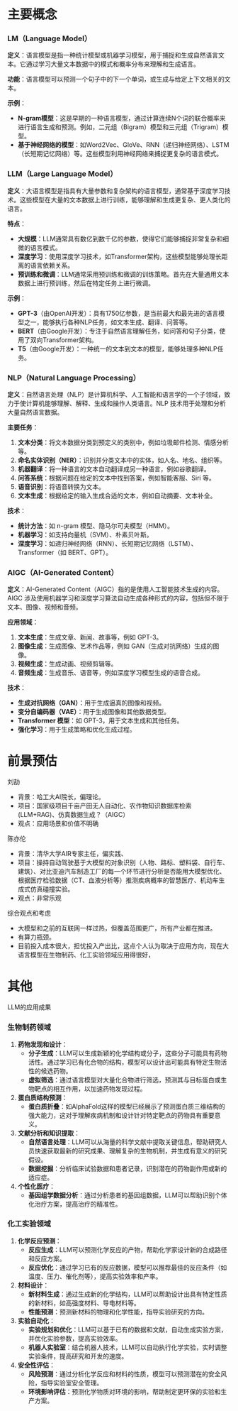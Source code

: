 # 主要概念

### LM（Language Model）

**定义**：语言模型是指一种统计模型或机器学习模型，用于捕捉和生成自然语言文本。它通过学习大量文本数据中的模式和概率分布来理解和生成语言。

**功能**：语言模型可以预测一个句子中的下一个单词，或生成与给定上下文相关的文本。

**示例**：

- **N-gram模型**：这是早期的一种语言模型，通过计算连续N个词的联合概率来进行语言生成和预测。例如，二元组（Bigram）模型和三元组（Trigram）模型。
- **基于神经网络的模型**：如Word2Vec、GloVe、RNN（递归神经网络）、LSTM（长短期记忆网络）等。这些模型利用神经网络来捕捉更复杂的语言模式。

### LLM（Large Language Model）

**定义**：大语言模型是指具有大量参数和复杂架构的语言模型，通常基于深度学习技术。这些模型在大量的文本数据上进行训练，能够理解和生成更复杂、更人类化的语言。

**特点**：

- **大规模**：LLM通常具有数亿到数千亿的参数，使得它们能够捕捉非常复杂和细微的语言模式。
- **深度学习**：使用深度学习技术，如Transformer架构，这些模型能够处理长距离的语言依赖关系。
- **预训练和微调**：LLM通常采用预训练和微调的训练策略。首先在大量通用文本数据上进行预训练，然后在特定任务上进行微调。

**示例**：

- **GPT-3**（由OpenAI开发）：具有1750亿参数，是当前最大和最先进的语言模型之一，能够执行各种NLP任务，如文本生成、翻译、问答等。
- **BERT**（由Google开发）：专注于自然语言理解任务，如问答和句子分类，使用了双向Transformer架构。
- **T5**（由Google开发）：一种统一的文本到文本的模型，能够处理多种NLP任务。



### NLP（Natural Language Processing）

**定义**：自然语言处理（NLP）是计算机科学、人工智能和语言学的一个子领域，致力于使计算机能够理解、解释、生成和操作人类语言。NLP 技术用于处理和分析大量自然语言数据。

**主要任务**：

1. **文本分类**：将文本数据分类到预定义的类别中，例如垃圾邮件检测、情感分析等。
2. **命名实体识别（NER）**：识别并分类文本中的实体，如人名、地名、组织等。
3. **机器翻译**：将一种语言的文本自动翻译成另一种语言，例如谷歌翻译。
4. **问答系统**：根据问题在给定的文本中找到答案，例如智能客服、Siri 等。
5. **语音识别**：将语音转换为文本。
6. **文本生成**：根据给定的输入生成合适的文本，例如自动摘要、文本补全。

**技术**：

- **统计方法**：如 n-gram 模型、隐马尔可夫模型（HMM）。
- **机器学习**：如支持向量机（SVM）、朴素贝叶斯。
- **深度学习**：如递归神经网络（RNN）、长短期记忆网络（LSTM）、Transformer（如 BERT、GPT）。

### AIGC（AI-Generated Content）

**定义**：AI-Generated Content（AIGC）指的是使用人工智能技术生成的内容。AIGC 涉及使用机器学习和深度学习算法自动生成各种形式的内容，包括但不限于文本、图像、视频和音频。

**应用领域**：

1. **文本生成**：生成文章、新闻、故事等，例如 GPT-3。
2. **图像生成**：生成图像、艺术作品等，例如 GAN（生成对抗网络）生成的图像。
3. **视频生成**：生成动画、视频剪辑等。
4. **音频生成**：生成音乐、语音等，例如深度学习模型生成的语音合成。

**技术**：

- **生成对抗网络（GAN）**：用于生成逼真的图像和视频。
- **变分自编码器（VAE）**：用于生成图像和其他数据类型。
- **Transformer 模型**：如 GPT-3，用于文本生成和其他任务。
- **强化学习**：用于生成策略和优化生成过程。

# 前景预估

刘劼

- 背景：哈工大AI院长，偏理论。
- 项目：国家级项目千亩产田无人自动化、农作物知识数据库检索(LLM+RAG)、仿真数据生成？（AIGC）
- 观点：应用场景和价值不明确



陈亦伦

- 背景：清华大学AIR专家主任，偏实践、
- 项目：操持自动驾驶基于大模型的对象识别（人物、路标、塑料袋、自行车、建筑）、对比亚迪汽车制造工厂的每一个环节进行分析是否能用大模型优化、根据医疗检验数据（CT、血液分析等）推测疾病概率的智慧医疗、机动车生成式仿真碰撞实验。
- 观点：非常乐观



综合观点和考虑

- 大模型和之前的互联网一样过热，但覆盖范围更广，所有产业都在推进。
- 有算力瓶颈。
- 目前投入成本很大，担忧投入产出比，这点个人认为取决于应用方向，现在大语言模型在生物制药、化工实验领域应用得很好，



# 其他

LLM的应用成果

### 生物制药领域

1. **药物发现和设计**：
   - **分子生成**：LLM可以生成新颖的化学结构或分子，这些分子可能具有药物活性。通过学习已有化合物的结构，模型可以设计出可能具有特定生物活性的候选药物。
   - **虚拟筛选**：通过语言模型对大量化合物进行筛选，预测其与目标蛋白或生物靶点的相互作用，以加速药物发现过程。
2. **蛋白质结构预测**：
   - **蛋白质折叠**：如AlphaFold这样的模型已经展示了预测蛋白质三维结构的强大能力，这对于理解疾病机制和设计针对特定靶点的药物具有重要意义。
3. **文献分析和知识提取**：
   - **自然语言处理**：LLM可以从海量的科学文献中提取关键信息，帮助研究人员快速获取最新的研究成果、理解复杂的生物机制，并生成有意义的研究假设。
   - **数据挖掘**：分析临床试验数据和患者记录，识别潜在的药物副作用或新的适应症。
4. **个性化医疗**：
   - **基因组学数据分析**：通过分析患者的基因组数据，LLM可以帮助识别个体化治疗方案，提高治疗的精准性。

### 化工实验领域

1. **化学反应预测**：
   - **反应生成**：LLM可以预测化学反应的产物，帮助化学家设计新的合成路径和反应方案。
   - **反应优化**：通过学习已有的反应数据，模型可以推荐最佳的反应条件（如温度、压力、催化剂等），提高实验效率和产率。
2. **材料设计**：
   - **新材料生成**：通过生成新的化学结构，LLM可以帮助设计出具有特定性质的新材料，如高强度材料、导电材料等。
   - **性能预测**：预测新材料的物理和化学性能，指导实验研究的方向。
3. **实验自动化**：
   - **实验规划和优化**：LLM可以基于已有的数据和文献，自动生成实验方案，并优化实验参数，提高实验效率。
   - **机器人实验室**：结合机器人技术，LLM可以自动执行化学实验，实时调整实验条件，提高研究和开发的速度。
4. **安全性评估**：
   - **风险预测**：通过分析化学反应和材料的性质，模型可以预测潜在的安全风险，指导实验室安全管理。
   - **环境影响评估**：预测化学物质对环境的影响，帮助制定更环保的实验和生产方案。





# 